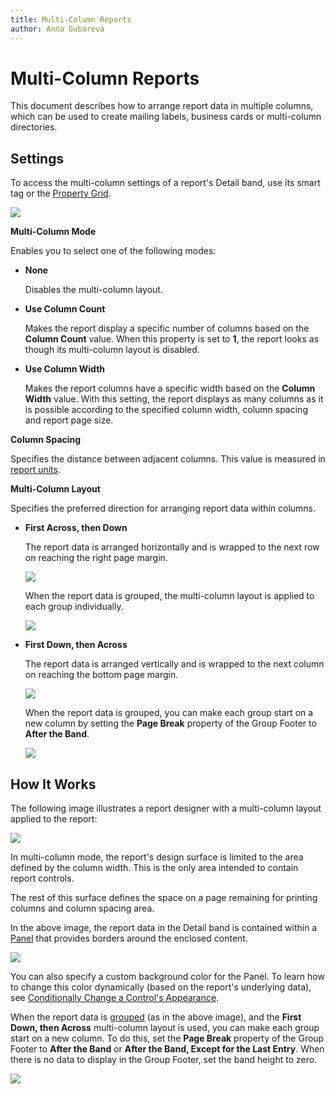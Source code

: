 ```yaml
---
title: Multi-Column Reports
author: Anna Gubareva
---
```

# Multi-Column Reports

This document describes how to arrange report data in multiple columns, which can be used to create mailing labels, business cards or multi-column directories.

## <a name="settings"></a>Settings
To access the multi-column settings of a report's Detail band, use its smart tag or the [Property Grid](../report-designer-tools/ui-panels/property-grid-tabbed-view.md).

![](../../../../images/eurd-win-multi-column-options.png)

**Multi-Column Mode**

Enables you to select one of the following modes:

* **None** 

    Disables the multi-column layout.

* **Use Column Count**

    Makes the report display a specific number of columns based on the **Column Count** value. When this property is set to **1**, the report looks as though its multi-column layout is disabled.

* **Use Column Width** 

    Makes the report columns have a specific width based on the **Column Width** value. With this setting, the report displays as many columns as it is possible according to the specified column width, column spacing and report page size.

**Column Spacing**

Specifies the distance between adjacent columns. This value is measured in [report units](../configure-design-settings/change-a-report-measurement-units.md).

**Multi-Column Layout** 

Specifies the preferred direction for arranging report data within columns.

* **First Across, then Down**

    The report data is arranged horizontally and is wrapped to the next row on reaching the right page margin.

    ![](../../../../images/eurd-win-multi-column-across-then-down-ungrouped.png)

    When the report data is grouped, the multi-column layout is applied to each group individually.

    ![](../../../../images/eurd-win-multi-column-across-then-down-grouped.png)

* **First Down, then Across**

    The report data is arranged vertically and is wrapped to the next column on reaching the bottom page margin.

    ![](../../../../images/eurd-win-multi-column-down-then-across-ungrouped.png)

    When the report data is grouped, you can make each group start on a new column by setting the **Page Break** property of the Group Footer to **After the Band**.

    ![](../../../../images/eurd-win-multi-column-down-then-across-grouped.png)

## <a name="howworks"></a>How It Works
The following image illustrates a report designer with a multi-column layout applied to the report:

![](../../../../images/eurd-win-multi-column-layout.png)

In multi-column mode, the report's design surface is limited to the area defined by the column width. This is the only area intended to contain report controls.

The rest of this surface defines the space on a page remaining for printing columns and column spacing area.

In the above image, the report data in the Detail band is contained within a [Panel](../use-report-elements/use-basic-report-controls/panel.md) that provides borders around the enclosed content.

![](../../../../images/eurd-win-multi-column-panel-borders-property.png)

You can also specify a custom background color for the Panel. To learn how to change this color dynamically (based on the report's underlying data), see [Conditionally Change a Control's Appearance](../shape-report-data/specify-conditions-for-report-elements/conditionally-change-a-control-appearance.md).

When the report data is [grouped](../shape-report-data/group-and-sort-data/group-data.md) (as in the above image), and the **First Down, then Across** multi-column layout is used, you can make each group start on a new column. To do this, set the **Page Break** property of the Group Footer to **After the Band** or **After the Band, Except for the Last Entry**. When there is no data to display in the Group Footer, set the band height to zero.

![](../../../../images/eurd-win-multi-column-band-page-break.png)